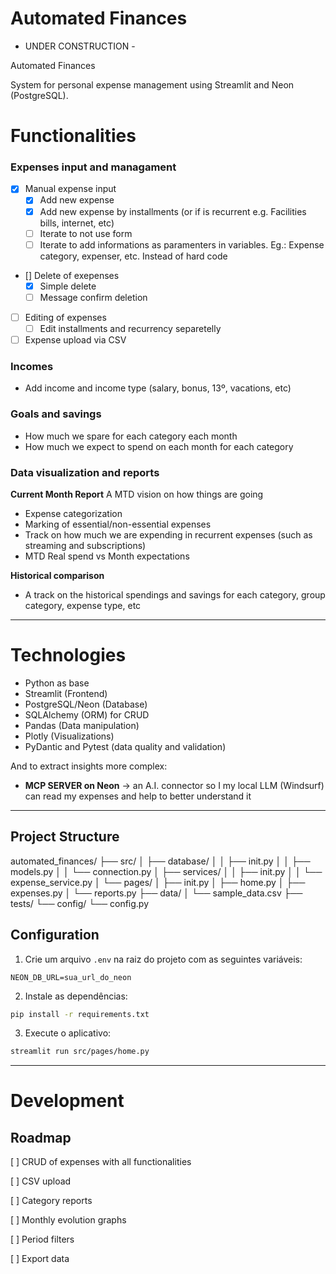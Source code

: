 # Automated Finances

- UNDER CONSTRUCTION -

Automated Finances

System for personal expense management using Streamlit and Neon (PostgreSQL).


# Functionalities

### Expenses input and managament 
- [x] Manual expense input
  - [x] Add new expense
  - [x] Add new expense by installments (or if is recurrent e.g. Facilities bills, internet, etc)
  - [ ] Iterate to not use form
  - [ ] Iterate to add informations as paramenters in variables. Eg.: Expense category, expenser, etc. Instead of hard code
- [] Delete of exepenses 
  - [x] Simple delete 
  - [ ] Message confirm deletion
- [ ] Editing of expenses
  - [ ] Edit installments and recurrency separetelly 
- [ ] Expense upload via CSV

### Incomes
- Add income and income type (salary, bonus, 13º, vacations, etc)

### Goals and savings
- How much we spare for each category each month
- How much we expect to spend on each month for each category 


### Data visualization and reports

**Current Month Report**
A MTD vision on how things are going

- Expense categorization
- Marking of essential/non-essential expenses
- Track on how much we are expending in recurrent expenses (such as streaming and subscriptions)
- MTD Real spend vs Month expectations 

**Historical comparison**

- A track on the historical spendings and savings for each category, group category, expense type, etc



---

# Technologies
- Python as base 
- Streamlit (Frontend)
- PostgreSQL/Neon (Database)
- SQLAlchemy (ORM) for CRUD
- Pandas (Data manipulation)
- Plotly (Visualizations)
- PyDantic and Pytest (data quality and validation)

And to extract insights more complex:
- **MCP SERVER on Neon** -> an A.I. connector so I my local LLM (Windsurf) can read my expenses and help to better understand it

--- 

## Project Structure

automated_finances/ 
├── src/ 
│   ├── database/ 
│   │   ├── init.py
│   │   ├── models.py
│   │   └── connection.py
│   ├── services/
│   │   ├── init.py
│   │   └── expense_service.py
│   └── pages/
│       ├── init.py
│       ├── home.py
│       ├── expenses.py
│       └── reports.py
├── data/
│   └── sample_data.csv
├── tests/
└── config/
    └── config.py


## Configuration
1. Crie um arquivo `.env` na raiz do projeto com as seguintes variáveis:
```
NEON_DB_URL=sua_url_do_neon
```

2. Instale as dependências:
```bash
pip install -r requirements.txt
```

3. Execute o aplicativo:
```bash
streamlit run src/pages/home.py
```

---

# Development

## Roadmap

[ ] CRUD of expenses with all functionalities 

[ ] CSV upload

[ ] Category reports

[ ] Monthly evolution graphs

[ ] Period filters

[ ] Export data